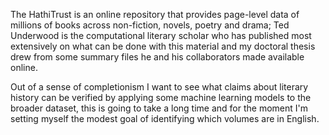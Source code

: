 The HathiTrust is an online repository that provides page-level data of millions of books across non-fiction, novels, poetry and drama; Ted Underwood is the computational literary scholar who has published most extensively on what can be done with this material and my doctoral thesis drew from some summary files he and his collaborators made available online.

Out of a sense of completionism I want to see what claims about literary history can be verified by applying some machine learning models to the broader dataset, this is going to take a long time and for the moment I'm setting myself the modest goal of identifying which volumes are in English.